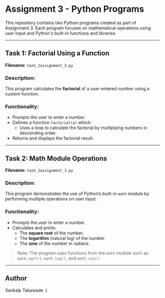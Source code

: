 # Assignment 3 - Python Programs

This repository contains two Python programs created as part of Assignment 3. Each program focuses on mathematical operations using user input and Python's built-in functions and libraries.

---

## Task 1: Factorial Using a Function

**Filename:** `task_1assignment_3.py`

### Description:
This program calculates the **factorial** of a user-entered number using a custom function.

### Functionality:
- Prompts the user to enter a number.
- Defines a function `factorial(a)` which:
  - Uses a loop to calculate the factorial by multiplying numbers in descending order.
- Returns and displays the factorial result.

---

## Task 2: Math Module Operations

**Filename:** `task_2assignment_3.py`

### Description:
This program demonstrates the use of Python’s built-in `math` module by performing multiple operations on user input.

### Functionality:
- Prompts the user to enter a number.
- Calculates and prints:
  - The **square root** of the number.
  - The **logarithm** (natural log) of the number.
  - The **sine** of the number in radians.

> Note: The program uses functions from the `math` module such as `math.sqrt()`, `math.log()`, and `math.sin()`.

---

## Author
Sankalp Takawade :)
